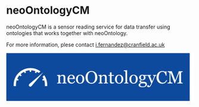 # neoOntologyCM

neoOntologyCM is a sensor reading service for data transfer using ontologies that works together with neoOntology.

For more information, plese contact i.fernandez@cranfield.ac.uk

![alt text](https://github.com/InigoGregorio/neoOntology/blob/opEx_visualisation/assets/files/png/Logo-neoOntologyCM.png)
